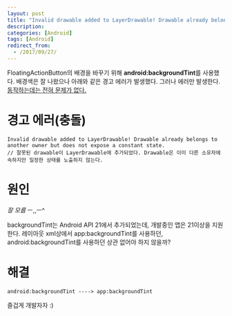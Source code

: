 ```yaml
---
layout: post
title: "Invalid drawable added to LayerDrawable! Drawable already belongs to another owner but does not expose a constant state"
description: 
categories: [Android]
tags: [Android]
redirect_from:
  - /2017/09/27/
---
```


FloatingActionButton의 배경을 바꾸기 위해 **android:backgroundTint**를 사용했다. 배경색은 잘 나왔으나 아래와 같은 경고 에러가 발생했다. 그러나 에러만 발생한다. <u>동작하는데는 전혀 문제가 없다.</u>

# 경고 에러(충돌)

```
Invalid drawable added to LayerDrawable! Drawable already belongs to another owner but does not expose a constant state.
// 잘못된 drawable이 LayerDrawable에 추가되었다. Drawable은 이미 다른 소유자에 속하지만 일정한 상태를 노출하지 않는다.
```

# 원인

*잘 모름*  ㅡ,,ㅡ^

backgroundTint는 Android API 21에서 추가되었는데, 개발중인 앱은 21이상을 지원한다. 레이아웃 xml상에서 app:backgroundTint를 사용하던, android:backgroundTint를 사용하던 상관 없어야 하지 않을까? 

# 해결

```
android:backgroundTint ----> app:backgroundTint
```

즐겁게 개발자자 :)
